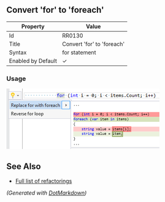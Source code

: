 ## Convert 'for' to 'foreach'

| Property           | Value                      |
| ------------------ | -------------------------- |
| Id                 | RR0130                     |
| Title              | Convert 'for' to 'foreach' |
| Syntax             | for statement              |
| Enabled by Default | &#x2713;                   |

### Usage

![Convert 'for' to 'foreach'](../../images/refactorings/ConvertForToForEach.png)

## See Also

* [Full list of refactorings](Refactorings.md)


*\(Generated with [DotMarkdown](http://github.com/JosefPihrt/DotMarkdown)\)*